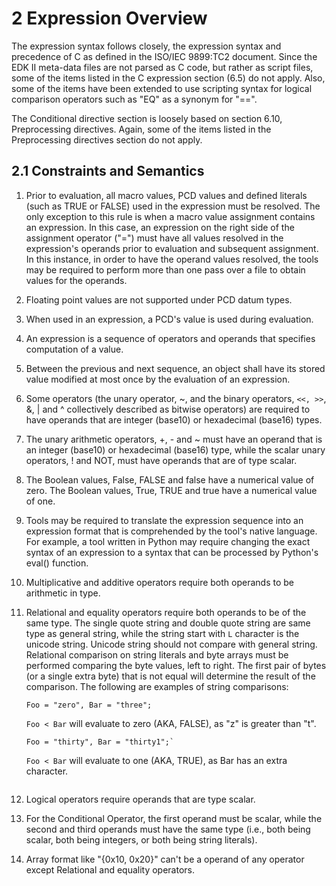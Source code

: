 <!--- @file
  2 Expression Overview

  Copyright (c) 2014-2018, Intel Corporation. All rights reserved.<BR>

  Redistribution and use in source (original document form) and 'compiled'
  forms (converted to PDF, epub, HTML and other formats) with or without
  modification, are permitted provided that the following conditions are met:

  1) Redistributions of source code (original document form) must retain the
     above copyright notice, this list of conditions and the following
     disclaimer as the first lines of this file unmodified.

  2) Redistributions in compiled form (transformed to other DTDs, converted to
     PDF, epub, HTML and other formats) must reproduce the above copyright
     notice, this list of conditions and the following disclaimer in the
     documentation and/or other materials provided with the distribution.

  THIS DOCUMENTATION IS PROVIDED BY TIANOCORE PROJECT "AS IS" AND ANY EXPRESS OR
  IMPLIED WARRANTIES, INCLUDING, BUT NOT LIMITED TO, THE IMPLIED WARRANTIES OF
  MERCHANTABILITY AND FITNESS FOR A PARTICULAR PURPOSE ARE DISCLAIMED. IN NO
  EVENT SHALL TIANOCORE PROJECT  BE LIABLE FOR ANY DIRECT, INDIRECT, INCIDENTAL,
  SPECIAL, EXEMPLARY, OR CONSEQUENTIAL DAMAGES (INCLUDING, BUT NOT LIMITED TO,
  PROCUREMENT OF SUBSTITUTE GOODS OR SERVICES; LOSS OF USE, DATA, OR PROFITS;
  OR BUSINESS INTERRUPTION) HOWEVER CAUSED AND ON ANY THEORY OF LIABILITY,
  WHETHER IN CONTRACT, STRICT LIABILITY, OR TORT (INCLUDING NEGLIGENCE OR
  OTHERWISE) ARISING IN ANY WAY OUT OF THE USE OF THIS DOCUMENTATION, EVEN IF
  ADVISED OF THE POSSIBILITY OF SUCH DAMAGE.

-->

# 2 Expression Overview

The expression syntax follows closely, the expression syntax and precedence of
C as defined in the ISO/IEC 9899:TC2 document. Since the EDK II meta-data files
are not parsed as C code, but rather as script files, some of the items listed
in the C expression section (6.5) do not apply. Also, some of the items have
been extended to use scripting syntax for logical comparison operators such as
"EQ" as a synonym for "==".

The Conditional directive section is loosely based on section 6.10,
Preprocessing directives. Again, some of the items listed in the Preprocessing
directives section do not apply.

## 2.1 Constraints and Semantics

1. Prior to evaluation, all macro values, PCD values and defined literals (such
   as TRUE or FALSE) used in the expression must be resolved. The only
   exception to this rule is when a macro value assignment contains an
   expression. In this case, an expression on the right side of the assignment
   operator ("=") must have all values resolved in the expression's operands
   prior to evaluation and subsequent assignment. In this instance, in order to
   have the operand values resolved, the tools may be required to perform more
   than one pass over a file to obtain values for the operands.

2. Floating point values are not supported under PCD datum types.

3. When used in an expression, a PCD's value is used during evaluation.

4. An expression is a sequence of operators and operands that specifies
   computation of a value.

5. Between the previous and next sequence, an object shall have its stored
   value modified at most once by the evaluation of an expression.

6. Some operators (the unary operator, ~, and the binary operators, `<<, >>`,
   &, | and ^ collectively described as bitwise operators) are required to have
   operands that are integer (base10) or hexadecimal (base16) types.

7. The unary arithmetic operators, +, - and ~ must have an operand that is an
   integer (base10) or hexadecimal (base16) type, while the scalar unary
   operators, ! and NOT, must have operands that are of type scalar.

8. The Boolean values, False, FALSE and false have a numerical value of zero.
   The Boolean values, True, TRUE and true have a numerical value of one.

9. Tools may be required to translate the expression sequence into an
   expression format that is comprehended by the tool's native language. For
   example, a tool written in Python may require changing the exact syntax of
   an expression to a syntax that can be processed by Python's eval() function.

10. Multiplicative and additive operators require both operands to be
    arithmetic in type.

11. Relational and equality operators require both operands to be of the same
    type. The single quote string and double quote string are same type as
    general string, while the string start with `L` character is the unicode
    string. Unicode string should not compare with general string. Relational
    comparison on string literals and byte arrays must be performed comparing
    the byte values, left to right. The first pair of bytes (or a single extra
    byte) that is not equal will determine the result of the comparison. The
    following are examples of string comparisons:
    ```
    Foo = "zero", Bar = "three";
    ```
    `Foo < Bar` will evaluate to zero (AKA, FALSE), as "z" is greater than "t".
    ```
    Foo = "thirty", Bar = "thirty1";`
    ```
    `Foo < Bar` will evaluate to one (AKA, TRUE), as Bar has an extra character.
    ```

12. Logical operators require operands that are type scalar.

13. For the Conditional Operator, the first operand must be scalar, while the
    second and third operands must have the same type (i.e., both being scalar,
    both being integers, or both being string literals).

14. Array format like "{0x10, 0x20}" can't be a operand of any operator except
    Relational and equality operators.
